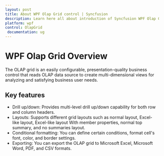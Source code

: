 ```yaml
---
layout: post
title: About WPF Olap Grid control | Syncfusion
description: Learn here all about introduction of Syncfusion WPF Olap Grid control, its elements and more details.
platform: wpf
control: OlapGrid
 documentation: ug
---
```


# WPF Olap Grid Overview

The OLAP grid is an easily configurable, presentation-quality business control that reads OLAP data source to create multi-dimensional views for analyzing and satisfying business user needs.

## Key features

* Drill up/down: Provides multi-level drill up/down capability for both row and column headers.
* Layouts: Supports different grid layouts such as normal layout, Excel-like layout, Excel-like layout With member properties, normal top summary, and no summaries layout.
* Conditional formatting: You can define certain conditions, format cell's font, color, and border settings.
* Exporting: You can export the OLAP grid to Microsoft Excel, Microsoft Word, PDF, and CSV formats.

